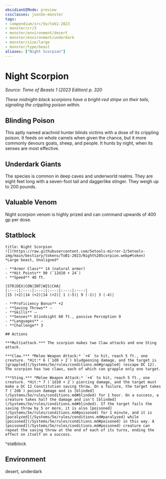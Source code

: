 ```yaml
---
obsidianUIMode: preview
cssclasses: json5e-monster
tags:
- compendium/src/5e/tob1-2023
- monster/cr/3
- monster/environment/desert
- monster/environment/underdark
- monster/size/large
- monster/type/beast
aliases: ["Night Scorpion"]
---
```

# Night Scorpion
*Source: Tome of Beasts 1 (2023 Edition) p. 320*  

*These midnight-black scorpions have a bright-red stripe on their tails, signaling the crippling poison within.*

## Blinding Poison

This aptly named arachnid hunter blinds victims with a dose of its crippling poison. It feeds on whole camels when given the chance, but it more commonly devours goats, sheep, and people. It hunts by night, when its senses are most effective.

## Underdark Giants

The species is common in deep caves and underworld realms. They are eight feet long with a seven-foot tail and daggerlike stinger. They weigh up to 200 pounds.

## Valuable Venom

Night scorpion venom is highly prized and can command upwards of 400 gp per dose.

## Statblock

```ad-statblock
title: Night Scorpion
![](https://raw.githubusercontent.com/5etools-mirror-2/5etools-img/main/bestiary/tokens/ToB1-2023/Night%20Scorpion.webp#token)
*Large beast, Unaligned*

- **Armor Class** 14 (natural armor)
- **Hit Points** 90 (`12d10 + 24`)
- **Speed** 40 ft.

|STR|DEX|CON|INT|WIS|CHA|
|:---:|:---:|:---:|:---:|:---:|:---:|
|15 (+2)|14 (+2)|14 (+2)| 1 (-5)| 9 (-1)| 3 (-4)|

- **Proficiency Bonus** +2
- **Saving Throws** ⏤
- **Skills** ⏤
- **Senses** blindsight 60 ft., passive Perception 9
- **Languages** —
- **Challenge** 3

## Actions

***Multiattack.*** The scorpion makes two Claw attacks and one Sting attack.

***Claw.*** *Melee Weapon Attack:* `+4` to hit, reach 5 ft., one creature. *Hit:* 6 (`1d8 + 2`) bludgeoning damage, and the target is [grappled](/Systems/5e/rules/conditions.md#grappled) (escape DC 12). The scorpion has two claws, each of which can grapple only one target.

***Sting.*** *Melee Weapon Attack:* `+4` to hit, reach 5 ft., one creature. *Hit:* 7 (`1d10 + 2`) piercing damage, and the target must make a DC 12 Constitution saving throw. On a failure, the target takes 7 (`2d6`) poison damage and is [blinded](/Systems/5e/rules/conditions.md#blinded) for 1 hour. On a success, a creature takes half the damage and isn't [blinded](/Systems/5e/rules/conditions.md#blinded). If the target fails the saving throw by 5 or more, it is also [poisoned](/Systems/5e/rules/conditions.md#poisoned) for 1 minute, and it is [paralyzed](/Systems/5e/rules/conditions.md#paralyzed) while [poisoned](/Systems/5e/rules/conditions.md#poisoned) in this way. A [poisoned](/Systems/5e/rules/conditions.md#poisoned) creature can repeat the saving throw at the end of each of its turns, ending the effect on itself on a success.
```
^statblock

## Environment

desert, underdark